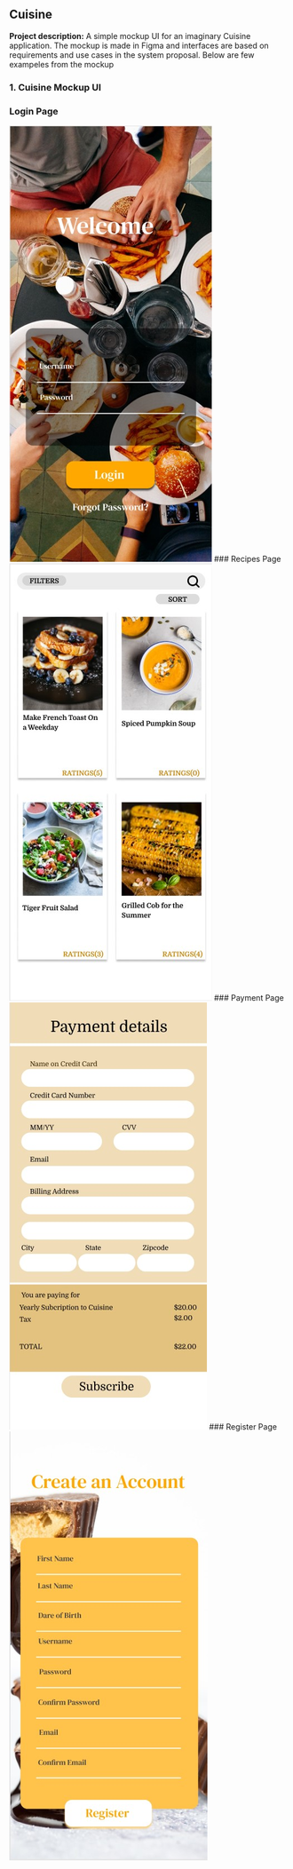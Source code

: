## Cuisine
**Project description:** A simple mockup UI for an imaginary Cuisine application. The mockup is made in Figma and interfaces are based on requirements and use cases in the system proposal. Below are few exampeles from the mockup

### 1. Cuisine Mockup UI

### Login Page
<img src="images/Login Page.jpg?raw=true"/>
### Recipes Page
<img src="images/Recipes Page.jpg?raw=true"/>
### Payment Page
<img src="images/Payment page.jpg?raw=true"/>
### Register Page
<img src="images/Register.jpg?raw=true"/>



